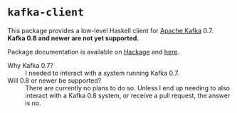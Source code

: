 `kafka-client`
==============

This package provides a low-level Haskell client for [Apache Kafka][] 0.7.
**Kafka 0.8 and newer are not yet supported.**

Package documentation is available on [Hackage][] and [here][].

<dl>
<dt>
Why Kafka 0.7?
</dt>
<dd>
I needed to interact with a system running Kafka 0.7.
</dd>
<dt>
Will 0.8 or newer be supported?
</dt>
<dd>
There are currently no plans to do so. Unless I end up needing to also interact
with a Kafka 0.8 system, or receive a pull request, the answer is no.
</dd>
</dl>

  [Apache Kafka]: http://kafka.apache.org/
  [Hackage]: http://hackage.haskell.org/package/kafka-client
  [here]: http://abhinavg.net/kafka-client/
